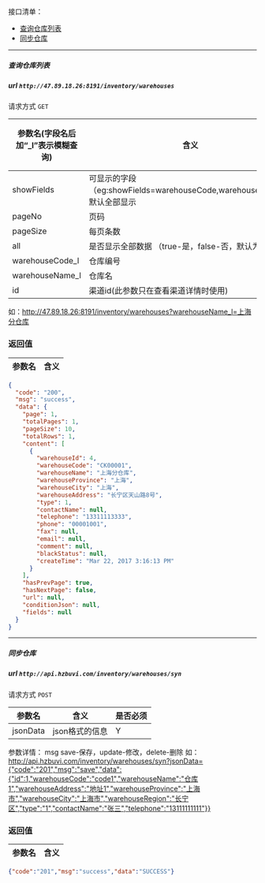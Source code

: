 接口清单：
- [查询仓库列表](#查询仓库列表)
- [同步仓库](#同步仓库)

--------------------------------
##### 查询仓库列表
##### url `http://47.89.18.26:8191/inventory/warehouses`

请求方式  `GET`

参数名(字段名后加“_l”表示模糊查询) | 含义    | 是否必须
-------|--------|-----
showFields | 可显示的字段（eg:showFields=warehouseCode,warehouseName）,默认全部显示 | N
pageNo|  页码 | N
pageSize|  每页条数 | N
all | 是否显示全部数据 （true-是，false-否，默认为false） | N
warehouseCode_l | 仓库编号   |   N
warehouseName_l | 仓库名   |   N
id | 渠道id(此参数只在查看渠道详情时使用) |N


如：http://47.89.18.26:8191/inventory/warehouses?warehouseName_l=上海分仓库

###  返回值

参数名  | 含义
-------------|-------------
```json
{
  "code": "200",
  "msg": "success",
  "data": {
    "page": 1,
    "totalPages": 1,
    "pageSize": 10,
    "totalRows": 1,
    "content": [
      {
        "warehouseId": 4,
        "warehouseCode": "CK00001",
        "warehouseName": "上海分仓库",
        "warehouseProvince": "上海",
        "warehouseCity": "上海",
        "warehouseAddress": "长宁区天山路8号",
        "type": 1,
        "contactName": null,
        "telephone": "13311113333",
        "phone": "00001001",
        "fax": null,
        "email": null,
        "comment": null,
        "blackStatus": null,
        "createTime": "Mar 22, 2017 3:16:13 PM"
      }
    ],
    "hasPrevPage": true,
    "hasNextPage": false,
    "url": null,
    "conditionJson": null,
    "fields": null
  }
}

```


--------------------------------
##### 同步仓库
##### url `http://api.hzbuvi.com/inventory/warehouses/syn`

请求方式  `POST`

参数名| 含义    | 是否必须
-------|--------|-----
jsonData | json格式的信息 | Y

参数详情：
msg  save-保存，update-修改，delete-删除
如：http://api.hzbuvi.com/inventory/warehouses/syn?jsonData={"code":"201","msg":"save","data":{"id":1,"warehouseCode":"code1","warehouseName":"仓库1","warehouseAddress":"地址1","warehouseProvince":"上海市","warehouseCity":"上海市","warehouseRegion":"长宁区","type":"1","contactName":"张三","telephone":"13111111111"}}

###  返回值

参数名  | 含义
-------------|-------------
```json
{"code":"201","msg":"success","data":"SUCCESS"}
```
